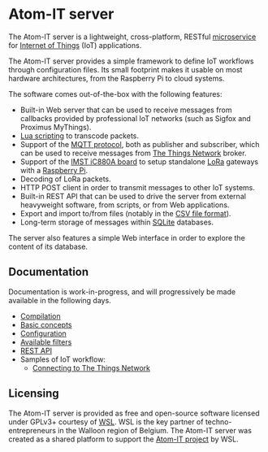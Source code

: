 Atom-IT server
==============

The Atom-IT server is a lightweight, cross-platform, RESTful
[microservice](https://en.wikipedia.org/wiki/Microservices) for
[Internet of Things](https://en.wikipedia.org/wiki/Internet_of_things)
(IoT) applications.

The Atom-IT server provides a simple framework to define IoT workflows
through configuration files. Its small footprint makes it usable on
most hardware architectures, from the Raspberry Pi to cloud systems.

The software comes out-of-the-box with the following features:

 * Built-in Web server that can be used to receive messages from
   callbacks provided by professional IoT networks (such as Sigfox and
   Proximus MyThings).
 * [Lua scripting](https://en.wikipedia.org/wiki/Lua_(programming_language))
   to transcode packets.
 * Support of the [MQTT protocol](https://en.wikipedia.org/wiki/MQTT), both as
   publisher and subscriber, which can be used to receive messages
   from [The Things Network](https://www.thethingsnetwork.org/) broker.
 * Support of the
   [IMST iC880A board](https://wireless-solutions.de/products/radiomodules/ic880a.html)
   to setup standalone [LoRa](https://www.lora-alliance.org/) gateways
   with a [Raspberry Pi](https://www.raspberrypi.org/).
 * Decoding of LoRa packets.
 * HTTP POST client in order to transmit messages to other IoT
   systems.
 * Built-in REST API that can be used to drive the server from
   external heavyweight software, from scripts, or from Web
   applications.
 * Export and import to/from files (notably in the
   [CSV file format](https://en.wikipedia.org/wiki/Comma-separated_values)).
 * Long-term storage of messages within [SQLite](https://www.sqlite.org/) databases.
 
The server also features a simple Web interface in order to explore
the content of its database. 


Documentation
-------------

Documentation is work-in-progress, and will progressively be made
available in the following days.

 * [Compilation](Documentation/Compilation.md)
 * [Basic concepts](Documentation/Concepts.md)
 * [Configuration](Documentation/Configuration.md)
 * [Available filters](Documentation/Filters.md)
 * [REST API](Documentation/RestApi.md)
 * Samples of IoT workflow:
   * [Connecting to The Things Network](Documentation/SampleTheThingsNetwork.md)


Licensing
---------

The Atom-IT server is provided as free and open-source software
licensed under GPLv3+ courtesy of [WSL](http://www.wsl.be/). WSL is
the key partner of techno-entrepreneurs in the Walloon region of
Belgium. The Atom-IT server was created as a shared platform to
support the [Atom-IT project](http://www.atomit.be/) by WSL.

